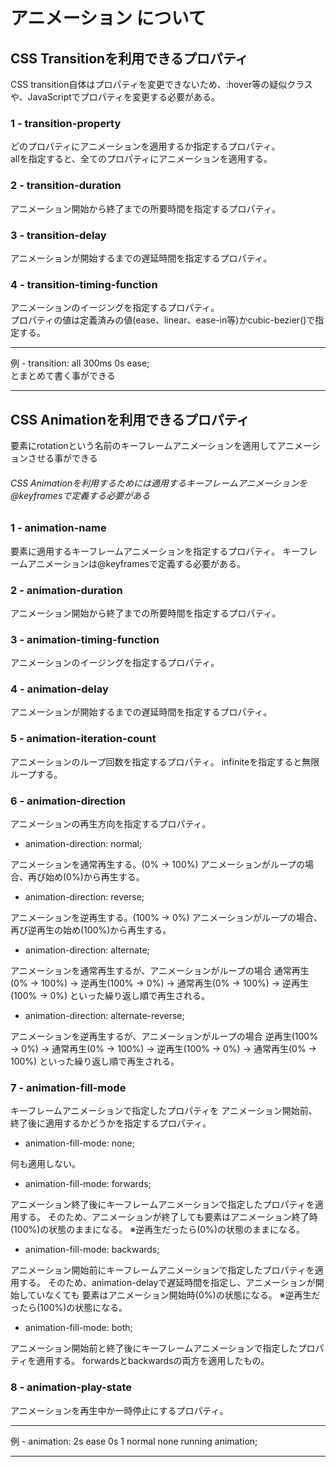 # アニメーション について
##  CSS Transitionを利用できるプロパティ 
CSS transition自体はプロパティを変更できないため、:hover等の疑似クラスや、JavaScriptでプロパティを変更する必要がある。

### 1 - transition-property
どのプロパティにアニメーションを適用するか指定するプロパティ。<br>
allを指定すると、全てのプロパティにアニメーションを適用する。

### 2 - transition-duration
アニメーション開始から終了までの所要時間を指定するプロパティ。

### 3 - transition-delay
アニメーションが開始するまでの遅延時間を指定するプロパティ。

### 4 - transition-timing-function
アニメーションのイージングを指定するプロパティ。<br>
プロパティの値は定義済みの値(ease、linear、ease-in等)かcubic-bezier()で指定する。

---

例 - transition: all 300ms 0s ease;<br>
とまとめて書く事ができる

---

## CSS Animationを利用できるプロパティ
要素にrotationという名前のキーフレームアニメーションを適用してアニメーションさせる事ができる
###### CSS Animationを利用するためには適用するキーフレームアニメーションを@keyframesで定義する必要がある
### 1 - animation-name
要素に適用するキーフレームアニメーションを指定するプロパティ。
キーフレームアニメーションは@keyframesで定義する必要がある。

### 2 - animation-duration
アニメーション開始から終了までの所要時間を指定するプロパティ。

### 3 - animation-timing-function
アニメーションのイージングを指定するプロパティ。

### 4 - animation-delay
アニメーションが開始するまでの遅延時間を指定するプロパティ。

### 5 - animation-iteration-count
アニメーションのループ回数を指定するプロパティ。
infiniteを指定すると無限ループする。

### 6 - animation-direction
アニメーションの再生方向を指定するプロパティ。
- animation-direction: normal;

アニメーションを通常再生する。(0% → 100%)
アニメーションがループの場合、再び始め(0%)から再生する。

- animation-direction: reverse;

アニメーションを逆再生する。(100% → 0%)
アニメーションがループの場合、再び逆再生の始め(100%)から再生する。

- animation-direction: alternate;

アニメーションを通常再生するが、アニメーションがループの場合
通常再生(0% → 100%) → 逆再生(100% → 0%) → 通常再生(0% → 100%) → 逆再生(100% → 0%)
といった繰り返し順で再生される。

- animation-direction: alternate-reverse;

アニメーションを逆再生するが、アニメーションがループの場合
逆再生(100% → 0%) → 通常再生(0% → 100%) → 逆再生(100% → 0%) → 通常再生(0% → 100%)
といった繰り返し順で再生される。

### 7 - animation-fill-mode
キーフレームアニメーションで指定したプロパティを
アニメーション開始前、終了後に適用するかどうかを指定するプロパティ。

- animation-fill-mode: none;

何も適用しない。

- animation-fill-mode: forwards;

アニメーション終了後にキーフレームアニメーションで指定したプロパティを適用する。
そのため、アニメーションが終了しても要素はアニメーション終了時(100%)の状態のままになる。
※逆再生だったら(0%)の状態のままになる。

- animation-fill-mode: backwards;

アニメーション開始前にキーフレームアニメーションで指定したプロパティを適用する。
そのため、animation-delayで遅延時間を指定し、アニメーションが開始していなくても
要素はアニメーション開始時(0%)の状態になる。
※逆再生だったら(100%)の状態になる。

- animation-fill-mode: both;

アニメーション開始前と終了後にキーフレームアニメーションで指定したプロパティを適用する。
forwardsとbackwardsの両方を適用したもの。

### 8 - animation-play-state
アニメーションを再生中か一時停止にするプロパティ。

--- 

例 - animation: 2s ease 0s 1 normal none running animation;

---
